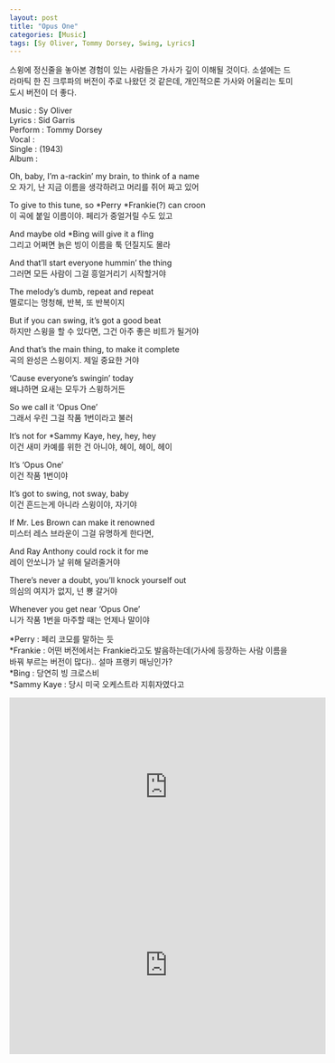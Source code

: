 ```yaml
---
layout: post
title: "Opus One"
categories: [Music]
tags: [Sy Oliver, Tommy Dorsey, Swing, Lyrics]
---
```


스윙에 정신줄을 놓아본 경험이 있는 사람들은 가사가 깊이 이해될 것이다. 소셜에는 드라마틱 한 진 크루파의 버전이 주로 나왔던 것 같은데, 개인적으론 가사와 어울리는 토미 도시 버전이 더 좋다.

Music : Sy Oliver  
Lyrics : Sid Garris  
Perform : Tommy Dorsey  
Vocal :   
Single : (1943)  
Album :  

Oh, baby, I’m a-rackin’ my brain, to think of a name  
오 자기, 난 지금 이름을 생각하려고 머리를 쥐어 짜고 있어  

To give to this tune, so &#42;Perry &#42;Frankie(?) can croon  
이 곡에 붙일 이름이야. 페리가 중얼거릴 수도 있고  

And maybe old &#42;Bing will give it a fling  
그리고 어쩌면 늙은 빙이 이름을 툭 던질지도 몰라  

And that’ll start everyone hummin’ the thing  
그러면 모든 사람이 그걸 흥얼거리기 시작할거야  

The melody’s dumb, repeat and repeat  
멜로디는 멍청해, 반복, 또 반복이지  

But if you can swing, it’s got a good beat  
하지만 스윙을 할 수 있다면, 그건 아주 좋은 비트가 될거야  

And that’s the main thing, to make it complete  
곡의 완성은 스윙이지. 제일 중요한 거야  

‘Cause everyone’s swingin’ today  
왜냐하면 요새는 모두가 스윙하거든  

So we call it ‘Opus One’  
그래서 우린 그걸 작품 1번이라고 불러  

It’s not for &#42;Sammy Kaye, hey, hey, hey  
이건 새미 카예를 위한 건 아니야, 헤이, 헤이, 헤이

It’s ‘Opus One’  
이건 작품 1번이야  

It’s got to swing, not sway, baby  
이건 흔드는게 아니라 스윙이야, 자기야  

If Mr. Les Brown can make it renowned  
미스터 레스 브라운이 그걸 유명하게 한다면,  

And Ray Anthony could rock it for me  
레이 안쏘니가 날 위해 달려줄거야  

There’s never a doubt, you’ll knock yourself out  
의심의 여지가 없지, 넌 뿅 갈거야  

Whenever you get near ‘Opus One’  
니가 작품 1번을 마주할 때는 언제나 말이야  

&#42;Perry : 페리 코모를 말하는 듯  
&#42;Frankie : 어떤 버전에서는 Frankie라고도 발음하는데(가사에 등장하는 사람 이름을 바꿔 부르는 버전이 많다).. 설마 프랭키 매닝인가?  
&#42;Bing : 당연히 빙 크로스비  
&#42;Sammy Kaye : 당시 미국 오케스트라 지휘자였다고  

<iframe width="560" height="315" src="https://www.youtube.com/embed/Bv-i5nbTeks" title="YouTube video player" frameborder="0" allow="accelerometer; autoplay; clipboard-write; encrypted-media; gyroscope; picture-in-picture" allowfullscreen></iframe>

<iframe width="560" height="315" src="https://www.youtube.com/embed/8N2aEmcEbyg" title="YouTube video player" frameborder="0" allow="accelerometer; autoplay; clipboard-write; encrypted-media; gyroscope; picture-in-picture" allowfullscreen></iframe>
